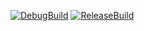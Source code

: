 [![DebugBuild](https://github.com/WOLNOME/CG2/actions/workflows/DebugBuild.yml/badge.svg)](https://github.com/WOLNOME/CG2/actions/workflows/DebugBuild.yml)
[![ReleaseBuild](https://github.com/WOLNOME/CG2/actions/workflows/ReleaseBuild.yml/badge.svg)](https://github.com/WOLNOME/CG2/actions/workflows/ReleaseBuild.yml)
